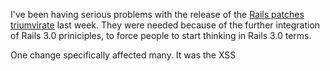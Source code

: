 I've been having serious problems with the release of the [Rails patches
triumvirate](/post/627672904/rails-2-3-6-2-3-7-and-2-3-8-is-out) last week.
They were needed because of the further integration of Rails 3.0 priniciples,
to force people to start thinking in Rails 3.0 terms.

One change specifically affected many. It was the XSS